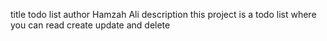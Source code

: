 title todo list
author Hamzah Ali
description this project is a todo list where you can read create update and delete